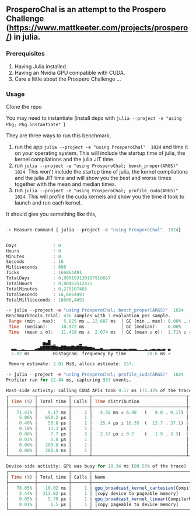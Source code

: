 ## ProsperoChal is an attempt to the Prospero Challenge (https://www.mattkeeter.com/projects/prospero/) in julia.

### Prerequisites
1. Having Julia installed.
2. Having an Nvidia GPU compatible with CUDA.
3. Care a little about the Prospero Challenge ...

### Usage
Clone the repo

You may need to instantiate (install deps with `julia --project -e "using Pkg; Pkg.instantiate" `)

They are three ways to run this benchmark, 
1. run the app `julia --project -e "using ProsperoChal"  1024` and time it on your operating system. This will include the startup time of julia, the kernel compilations and the julia JIT time.
2. run `julia --project -e "using ProsperoChal; bench_proper(ARGS)"  1024`. This won't include the startup time of julia, the kernel compilations and the julia JIT time and will show you the best and worse times together with the mean and median times.
3. run `julia --project -e "using ProsperoChal; profile_cuda(ARGS)"  1024`. This will profile the cuda kernels and show you the time it took to launch and run each kernel.

It should give you something like this,
```julia

-> Measure-Command { julia --project -e "using ProsperoChal"  1024}


Days              : 0
Hours             : 0
Minutes           : 0
Seconds           : 16
Milliseconds      : 686
Ticks             : 166864491
TotalDays         : 0,000193130197916667
TotalHours        : 0,00463512475
TotalMinutes      : 0,278107485
TotalSeconds      : 16,6864491
TotalMilliseconds : 16686,4491
```
```julia
-> julia --project -e "using ProsperoChal; bench_proper(ARGS)"  1024
BenchmarkTools.Trial: 436 samples with 1 evaluation per sample.
 Range (min … max):   5.825 ms … 22.607 ms  ┊ GC (min … max): 0.00% … 0.00%
 Time  (median):     10.972 ms              ┊ GC (median):    0.00%
 Time  (mean ± σ):   11.428 ms ±  2.674 ms  ┊ GC (mean ± σ):  1.71% ± 4.69%

              ▅▄█ ▁         ▂
  ▃▃▁▁▂▁▁▁▁▃▄▇█████▇▆██▇▇█▇██▇▇▆▆▅▃▃▄▂▂▂▃▃▃▃▂▃▂▃▃▃▁▁▁▂▁▂▃▂▃▂▃ ▃
  5.82 ms         Histogram: frequency by time        20.6 ms <

 Memory estimate: 2.01 MiB, allocs estimate: 257.
```
```julia
-> julia --project -e "using ProsperoChal; profile_cuda(ARGS)"  1024
Profiler ran for 12.84 ms, capturing 933 events.

Host-side activity: calling CUDA APIs took 9.17 ms (71.42% of the trace)
┌──────────┬────────────┬───────┬────────────────────────────────────┬─────────────────────────┐
│ Time (%) │ Total time │ Calls │ Time distribution                  │ Name                    │
├──────────┼────────────┼───────┼────────────────────────────────────┼─────────────────────────┤
│   71.41% │    9.17 ms │     2 │   4.58 ms ± 6.48   (   0.0 ‥ 9.17) │ cuStreamSynchronize     │
│    5.06% │   650.2 µs │     1 │                                    │ cuMemcpyDtoHAsync       │
│    0.40% │    50.8 µs │     2 │   25.4 µs ± 16.55  (  13.7 ‥ 37.1) │ cuLaunchKernel          │
│    0.10% │    13.3 µs │     1 │                                    │ cuMemcpyHtoDAsync       │
│    0.06% │     7.7 µs │     3 │   2.57 µs ± 0.7    (   1.9 ‥ 3.3)  │ cuMemAllocFromPoolAsync │
│    0.01% │     1.0 µs │     1 │                                    │ cuCtxSetCurrent         │
│    0.00% │   200.0 ns │     1 │                                    │ cuDeviceGetCount        │
│    0.00% │   200.0 ns │     1 │                                    │ cuCtxGetDevice          │
└──────────┴────────────┴───────┴────────────────────────────────────┴─────────────────────────┘

Device-side activity: GPU was busy for 10.34 ms (80.55% of the trace)
┌──────────┬────────────┬───────┬───────────────────────────────────────────────────────────────────────────────────────────────
│ Time (%) │ Total time │ Calls │ Name                                                                                         ⋯
├──────────┼────────────┼───────┼───────────────────────────────────────────────────────────────────────────────────────────────
│   78.05% │   10.02 ms │     1 │ gpu_broadcast_kernel_cartesian(CompilerMetadata<DynamicSize, DynamicCheck, void, CartesianIn ⋯
│    2.44% │  313.82 µs │     1 │ [copy device to pageable memory]                                                             ⋯
│    0.05% │    5.79 µs │     1 │ gpu_broadcast_kernel_linear(CompilerMetadata<DynamicSize, DynamicCheck, void, CartesianIndic ⋯
│    0.01% │     1.5 µs │     1 │ [copy pageable to device memory]                                                             ⋯
└──────────┴────────────┴───────┴───────────────────────────────────────────────────────────────────────────────────────────────
                                                                                                                1 column omitted
```

